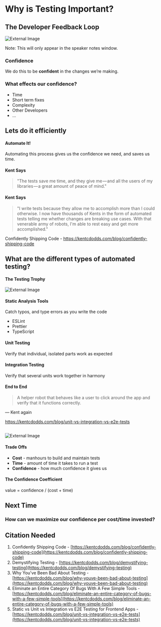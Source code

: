 # Why is Testing Important?



## The Developer Feedback Loop

![External Image](https://mitchdenny.com/content/images/2018/01/CodeBuildTest.png)

Note: This will only appear in the speaker notes window.


### Confidence

We do this to be **confident** in the changes we’re making.


### What effects our confidence?

* Time
* Short term fixes
* Complexity
* Other Developers
* ...



## Lets do it efficiently


#### Automate It!

Automating this process gives us the confidence we need, and saves us time.


#### Kent Says

> "The tests save me time, and they give me — and all the users of my libraries — a great amount of peace of mind."


#### Kent Says

> "I write tests because they allow me to accomplish more than I could otherwise. I now have thousands of Kents in the form of automated tests telling me whether changes are breaking use cases. With that venerable army of robots, I'm able to rest easy and get more accomplished."

Confidently Shipping Code - https://kentcdodds.com/blog/confidently-shipping-code



## What are the different types of automated testing?


#### The Testing Trophy

![External Image](https://kentcdodds.com/static/c56de32357ab41ab66d6feb2dfaec567/00d43/testing-trophy.png)


#### Static Analysis Tools

Catch typos, and type errors as you write the code

* ESLint
* Prettier
* TypeScript


#### Unit Testing

Verify that individual, isolated parts work as expected


#### Integration Testing

Verify that several units work together in harmony


#### End to End

> A helper robot that behaves like a user to click around the app and verify that it functions correctly.

— Kent again

https://kentcdodds.com/blog/unit-vs-integration-vs-e2e-tests



## 

![External Image](https://kentcdodds.com/static/c331ec0658e3d2927db08b6e4946e266/e3189/confidence-coefficient.png)


#### Trade Offs

* **Cost** - manhours to build and maintain tests
* **Time** - amount of time it takes to run a test
* **Confidence** - how much confidence it gives us


#### The Confidence Coefficient

value = confidence / (cost + time)



## Next Time

### How can we maximize our confidence per cost/time invested?



## Citation Needed

1. Confidently Shipping Code - [https://kentcdodds.com/blog/confidently-shipping-code](https://kentcdodds.com/blog/confidently-shipping-code)
2. Demystifying Testing - [https://kentcdodds.com/blog/demystifying-testing](https://kentcdodds.com/blog/demystifying-testing)
3. Why You've Been Bad About Testing - [https://kentcdodds.com/blog/why-youve-been-bad-about-testing](https://kentcdodds.com/blog/why-youve-been-bad-about-testing)
4. Eliminate an Entire Category Of Bugs With A Few Simple Tools - [https://kentcdodds.com/blog/eliminate-an-entire-category-of-bugs-with-a-few-simple-tools](https://kentcdodds.com/blog/eliminate-an-entire-category-of-bugs-with-a-few-simple-tools)
5. Static vs Unit vs Integration vs E2E Testing for Frontend Apps -[https://kentcdodds.com/blog/unit-vs-integration-vs-e2e-tests](https://kentcdodds.com/blog/unit-vs-integration-vs-e2e-tests)